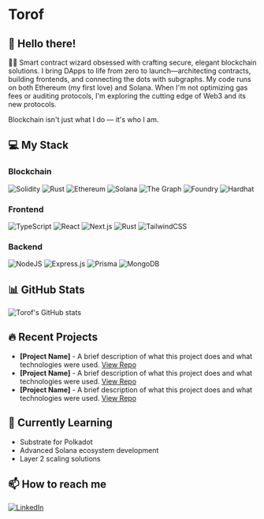 # Torof

## 👋 Hello there!

👨‍💻 Smart contract wizard obsessed with crafting secure, elegant blockchain solutions. 
I bring DApps to life from zero to launch—architecting contracts, building frontends, and connecting the dots with subgraphs. 
My code runs on both Ethereum (my first love) and Solana. 
When I'm not optimizing gas fees or auditing protocols, I'm exploring the cutting edge of Web3 and its new protocols.

Blockchain isn't just what I do — it's who I am.

## 💻 My Stack

### Blockchain
![Solidity](https://img.shields.io/badge/Solidity-%23505050.svg?style=for-the-badge&logo=solidity&logoColor=white)
![Rust](https://img.shields.io/badge/rust-%23000000.svg?style=for-the-badge&logo=rust&logoColor=white)
![Ethereum](https://img.shields.io/badge/Ethereum-3C7BE1?style=for-the-badge&logo=Ethereum&logoColor=white)
![Solana](https://img.shields.io/badge/Solana-9945FF?style=for-the-badge&logo=solana&logoColor=white)
![The Graph](https://img.shields.io/badge/The%20Graph-6747ED?style=for-the-badge&logo=thegraph&logoColor=white)
![Foundry](https://img.shields.io/badge/Foundry-CCCCCC?style=for-the-badge&logo=ethereum&logoColor=black)
![Hardhat](https://img.shields.io/badge/Hardhat-FFF04D?style=for-the-badge&logo=hardhat&logoColor=black)


### Frontend
![TypeScript](https://img.shields.io/badge/typescript-%23007ACC.svg?style=for-the-badge&logo=typescript&logoColor=white)
![React](https://img.shields.io/badge/react-%2320232a.svg?style=for-the-badge&logo=react&logoColor=%2361DAFB)
![Next.js](https://img.shields.io/badge/next.js-000000?style=for-the-badge&logo=nextdotjs&logoColor=white)
![Rust](https://img.shields.io/badge/rust-%23000000.svg?style=for-the-badge&logo=rust&logoColor=white)
![TailwindCSS](https://img.shields.io/badge/tailwindcss-%2338B2AC.svg?style=for-the-badge&logo=tailwind-css&logoColor=white)

### Backend
![NodeJS](https://img.shields.io/badge/node.js-6DA55F?style=for-the-badge&logo=node.js&logoColor=white)
![Express.js](https://img.shields.io/badge/express.js-%23404d59.svg?style=for-the-badge&logo=express&logoColor=%2361DAFB)
![Prisma](https://img.shields.io/badge/Prisma-3982CE?style=for-the-badge&logo=Prisma&logoColor=white)
![MongoDB](https://img.shields.io/badge/MongoDB-%234ea94b.svg?style=for-the-badge&logo=mongodb&logoColor=white)

## 📊 GitHub Stats

![Torof's GitHub stats](https://github-readme-stats.vercel.app/api?username=torof&show_icons=true&theme=dark)

## 🔥 Recent Projects

- **[Project Name]** - A brief description of what this project does and what technologies were used. [View Repo](https://github.com/torof/repo-link)
- **[Project Name]** - A brief description of what this project does and what technologies were used. [View Repo](https://github.com/torof/repo-link)
- **[Project Name]** - A brief description of what this project does and what technologies were used. [View Repo](https://github.com/torof/repo-link)

## 🌱 Currently Learning

- Substrate for Polkadot
- Advanced Solana ecosystem development
- Layer 2 scaling solutions

## 📫 How to reach me

[![LinkedIn](https://img.shields.io/badge/linkedin-%230077B5.svg?style=for-the-badge&logo=linkedin&logoColor=white)](https://www.linkedin.com/in/scott-devines/)


